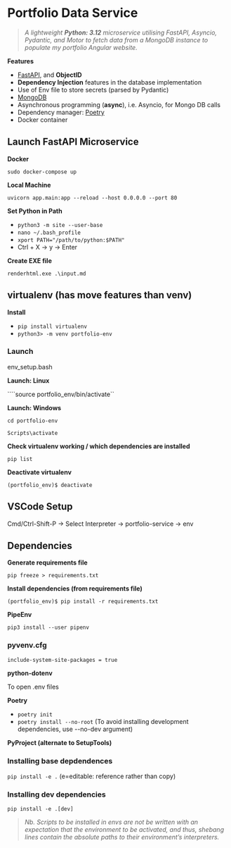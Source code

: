# Portfolio Data Service    

>*A lightweight **Python: 3.12** microservice utilising FastAPI, Asyncio, Pydantic, and Motor to fetch data from a MongoDB instance to populate my portfolio Angular website.*

**Features**

- [FastAPI](http://fastapi.tiangolo.com), and **ObjectID**
- **Dependency Injection** features in the database implementation
- Use of Env file to store secrets (parsed by Pydantic)  
- [MongoDB](https://www.mongodb.com) 
- Asynchronous programming (**async**), i.e. Asyncio, for Mongo DB calls
- Dependency manager: [Poetry](https://python-poetry.org) 
- Docker container 

## Launch FastAPI Microservice

**Docker**

``sudo docker-compose up``

**Local Machine**

``uvicorn app.main:app --reload --host 0.0.0.0 --port 80``

**Set Python in Path**

- ``python3 -m site --user-base``
- ``nano ~/.bash_profile``
- ``xport PATH="/path/to/python:$PATH"``
- Ctrl + X -> y -> Enter

**Create EXE file**

``renderhtml.exe .\input.md``

<!-- Then, do ``pip install`` -->

## virtualenv (has move features than venv)

**Install**

- ``pip install virtualenv``
- ``python3> -m venv portfolio-env``

### Launch

env_setup.bash

**Launch: Linux**

````source portfolio_env/bin/activate``

**Launch: Windows**

``cd portfolio-env``

``Scripts\activate``

**Check virtualenv working / which dependencies are installed**

``pip list``

**Deactivate virtualenv**

``(portfolio_env)$ deactivate``

## VSCode Setup

Cmd/Ctrl-Shift-P -> Select Interpreter -> portfolio-service -> env

## Dependencies 

**Generate requirements file**

``pip freeze > requirements.txt``

**Install dependencies (from requirements file)**

``(portfolio_env)$ pip install -r requirements.txt``

**PipeEnv**

``pip3 install --user pipenv``

### pyvenv.cfg

``include-system-site-packages = true``

**python-dotenv**

To open .env files

**Poetry**

- ``poetry init``
- ``poetry install --no-root`` (To avoid installing development dependencies, use --no-dev argument)

**PyProject (alternate to SetupTools)**

### Installing base depdendences

``pip install -e .`` (e=editable: reference rather than copy)

### Installing dev dependencies

``pip install -e .[dev]``

>*Nb. Scripts to be installed in envs are not be written with an expectation that the environment to be activated, and thus, shebang lines contain the absolute paths to their environment’s interpreters.*